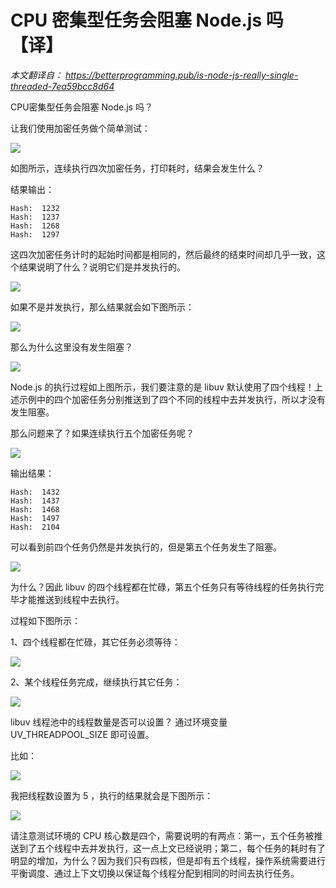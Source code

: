 # CPU 密集型任务会阻塞 Node.js 吗【译】


*本文翻译自：
https://betterprogramming.pub/is-node-js-really-single-threaded-7ea59bcc8d64*


CPU密集型任务会阻塞 Node.js 吗？


让我们使用加密任务做个简单测试：

![](/images/uncate/nodejs-block1.png)

如图所示，连续执行四次加密任务，打印耗时，结果会发生什么？


结果输出：

```
Hash:  1232
Hash:  1237
Hash:  1268
Hash:  1297
```

这四次加密任务计时的起始时间都是相同的，然后最终的结束时间却几乎一致，这个结果说明了什么？说明它们是并发执行的。

![](/images/uncate/nodejs-block2.png)


如果不是并发执行，那么结果就会如下图所示：

![](/images/uncate/nodejs-block3.jpeg)


那么为什么这里没有发生阻塞？

![](/images/uncate/nodejs-block4.jpeg)

Node.js 的执行过程如上图所示，我们要注意的是 libuv 默认使用了四个线程！上述示例中的四个加密任务分别推送到了四个不同的线程中去并发执行，所以才没有发生阻塞。


那么问题来了？如果连续执行五个加密任务呢？

![](/images/uncate/nodejs-block5.png)

输出结果：

```
Hash:  1432
Hash:  1437
Hash:  1468
Hash:  1497
Hash:  2104
```

可以看到前四个任务仍然是并发执行的，但是第五个任务发生了阻塞。

![](/images/uncate/nodejs-block6.png)

为什么？因此 libuv 的四个线程都在忙碌，第五个任务只有等待线程的任务执行完毕才能推送到线程中去执行。


过程如下图所示：

1、四个线程都在忙碌，其它任务必须等待：

![](/images/uncate/nodejs-block7.jpeg)

2、某个线程任务完成，继续执行其它任务：

![](/images/uncate/nodejs-block8.jpeg)

libuv 线程池中的线程数量是否可以设置？
通过环境变量 UV_THREADPOOL_SIZE 即可设置。

比如：

![](/images/uncate/nodejs-block9.png)

我把线程数设置为 5 ，执行的结果就会是下图所示：

![](/images/uncate/nodejs-block10.png)

请注意测试环境的 CPU 核心数是四个，需要说明的有两点：第一，五个任务被推送到了五个线程中去并发执行，这一点上文已经说明；第二，每个任务的耗时有了明显的增加，为什么？因为我们只有四核，但是却有五个线程，操作系统需要进行平衡调度、通过上下文切换以保证每个线程分配到相同的时间去执行任务。
